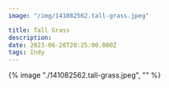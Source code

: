 ```yaml
---
image: "/img/141082562.tall-grass.jpeg"

title: Tall Grass
description: 
date: 2023-06-20T20:25:00.000Z
tags: Indy
---
```

{% image "./141082562.tall-grass.jpeg", "" %}